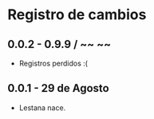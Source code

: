 # Registro de cambios

## 0.0.2 - 0.9.9 / ~~ ~~

* Registros perdidos :\(

## 0.0.1 - 29 de Agosto

* Lestana nace.



